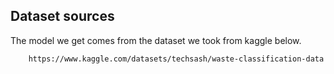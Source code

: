 ## Dataset sources
The model we get comes from the dataset we took from kaggle below.

        https://www.kaggle.com/datasets/techsash/waste-classification-data
